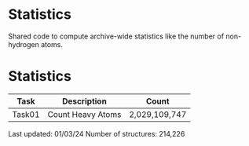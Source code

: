 # Statistics
Shared code to compute archive-wide statistics like the number of non-hydrogen atoms.

# Statistics
| Task | Description | Count |
| --- | --- | --- |
| Task01 | Count Heavy Atoms | 2,029,109,747 |

Last updated: 01/03/24
Number of structures: 214,226